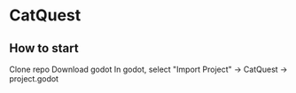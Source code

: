 # CatQuest

## How to start
Clone repo
Download godot
In godot, select "Import Project" -> CatQuest -> project.godot